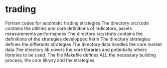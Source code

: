 # trading
Fortran codes for automatic trading strategies
The directory src/code contains the utilities and core definitions of indicators, assets measurements performances
The directory src/strats contains the definitions of the strategies developped herin
The directory strategies defines the differents strategies
The directory data handles the core market data
The directory lib covers the core libraries and potentially others libraries to be used.
The file Makefile defines ALL the necessary building process, the core library and the strategies
